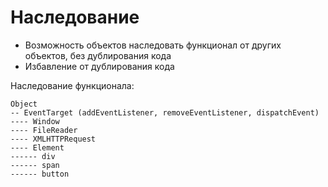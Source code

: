 # Наследование
- Возможность объектов наследовать функционал от других объектов, без дублирования кода
- Избавление от дублирования кода

Наследование функционала:

    Object
    -- EventTarget (addEventListener, removeEventListener, dispatchEvent)
    ---- Window
    ---- FileReader
    ---- XMLHTTPRequest
    ---- Element
    ------ div
    ------ span
    ------ button
